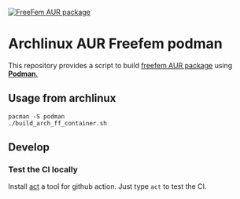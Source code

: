 [![FreeFem AUR package](https://github.com/gdolle/podman.freefem/actions/workflows/build.yml/badge.svg)](https://github.com/gdolle/podman.freefem/actions/workflows/build.yml)

# Archlinux AUR Freefem podman


This repository provides a script to build [freefem AUR package](https://aur.archlinux.org/packages/freefem/)  using [**Podman**.](https://podman.io/)


## Usage from archlinux

```
pacman -S podman
./build_arch_ff_container.sh
```

## Develop

### Test the CI locally


Install [act](https://github.com/nektos/act) a tool for github action. Just type `act` to test the CI.
